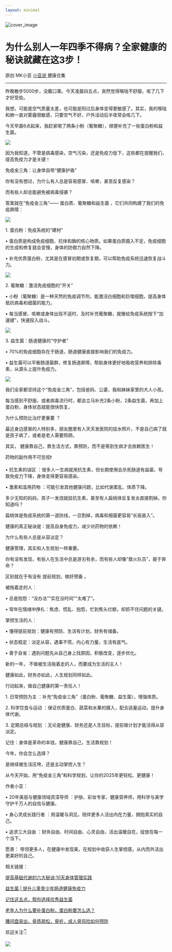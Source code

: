 ```yaml
---
layout: minimal
---
```

![cover_image](https://mmbiz.qpic.cn/mmbiz_jpg/A8SKDch4cJFChU2ibV09j4C3myCQgDROeAl80d5wSJd84XMG7dMnFFxJibXbObhEqQUar6ibs1aYknVkkUicsI9VTA/0?wx_fmt=jpeg)

#  为什么别人一年四季不得病？全家健康的秘诀就藏在这3步！

原创  MK小亚  [ 小亚说 ](https://mp.weixin.qq.com/mp/appmsgalbum?__biz=MzUxNDAwNTk0MQ==&action=getalbum&album_id=1708249854717526017#wechat_redirect) 健康合集

__ _ _ _ _

  

昨晚散步5000步，没戴口罩。今天凌晨四五点，突然觉得喉咙不舒服，咳了几下才好受些。

我想，可能是空气质量太差，也可能是阳过后身体变得更敏感了。其实，我的喉咙和肺一直对雾霾很敏感，只要空气不好，户外活动后半夜常会咳几下。

  

今天早晨6点起来，我赶紧喝了两条小粉（葡聚糖），顺便补充了一些蛋白粉和益生菌。

![](https://mmbiz.qpic.cn/mmbiz_jpg/A8SKDch4cJFChU2ibV09j4C3myCQgDROesRiao7EaqAUiajVjfBicYAicJrDLNwlicjNTI6tNERuU3W7OBqYYd7iaQhuA/640?wx_fmt=jpeg)

  

因为我知道，不管是病毒感染，空气污染，还是免疫力低下，这些都在提醒我们，  提高免疫力才是关键！

  

免疫金三角：让身体自带“健康护盾”

  

你有没有想过，为什么有人总是容易感冒、咳嗽，甚至反复感染？

而有些人却总能避免被病毒侵袭？

  

答案就在“免疫金三角”——  蛋白质、葡聚糖和益生菌  ，它们共同构建了我们的免疫屏障：

![](https://mmbiz.qpic.cn/mmbiz_jpg/A8SKDch4cJFChU2ibV09j4C3myCQgDROe02ot07xU6mUGg0PYvXWjuMias6JflXnsic9ibpAB7RJRvB0gsVbib4d2zg/640?wx_fmt=jpeg)

  

  

1\.  蛋白粉：免疫系统的“建材”

  

•  蛋白质是构成免疫细胞、抗体和酶的核心物质。如果蛋白质摄入不足，免疫细胞的生成和修复就会变慢，身体的防御力自然下降。

•  补充优质蛋白粉，尤其是在感冒初期或恢复期，可以帮助免疫系统迅速恢复战斗力。

![](https://mmbiz.qpic.cn/mmbiz_jpg/A8SKDch4cJFChU2ibV09j4C3myCQgDROeicGkdB8no1Tms1U3F01hA3l71nmibrjpq7Pyib1HZFcHtk997ic5EicibO1g/640?wx_fmt=jpeg)

  

  

  

2\.  葡聚糖：激活免疫细胞的“开关”

  

•  小粉（葡聚糖）是一种天然的免疫调节剂，能激活白细胞和巨噬细胞，提高身体抵抗病毒和细菌的能力。

•  每当感冒、咳嗽或身体出现不适时，及时补充葡聚糖，就像给免疫系统按下“加速键”，快速投入战斗。

![](https://mmbiz.qpic.cn/mmbiz_jpg/A8SKDch4cJFChU2ibV09j4C3myCQgDROeqGN5CoHppeIb5icRrJvpmQl9CaicGwytoGup4kvkBBjJOKGdU7TJmqog/640?wx_fmt=jpeg)  

  

3\.  益生菌：肠道健康的“守护者”

  

•  70%的免疫细胞存在于肠道，肠道健康直接影响我们的免疫力。

•  益生菌可以平衡肠道菌群，修复肠道屏障，帮助身体更好地吸收营养和排除毒素，从源头上提升免疫力。

![](https://mmbiz.qpic.cn/mmbiz_jpg/A8SKDch4cJFChU2ibV09j4C3myCQgDROeWmEGyBK8kbwJWQohM3cQtd6oI64gTFpu6SMLJ2nwYVpH7NRf0TYj4Q/640?wx_fmt=jpeg)  

  

我们全家都坚持这个“免疫金三角”，包括爸妈、公婆、我和妹妹家里的大人小孩。

  

每当感到不舒服，或者病毒流行时，都会立马补充2条小粉，2条益生菌，再加上蛋白粉，身体状态就能很快恢复。

  

为什么预防比治疗更重要  ？

  

最近身边感冒的人特别多，朋友圈里有人天天发医院的挂水照片，不是自己病了就是孩子病了，或者是老人需要照顾。

  

其实，  健康靠自己，靠生活方式，靠预防，而不是等到生病才去依赖医生！

  

药物的副作用不可忽视❗️

  

•  抗生素的误区  ：很多人一生病就用抗生素，但长期使用会杀死肠道有益菌，导致免疫力下降，身体变得更容易感染。

  

•  激素和滥用药物  ：可能引发其他健康问题，比如代谢紊乱、体质下降。

  

多少无知的妈妈，孩子一发烧就挂抗生素，甚至有人扁桃体反复发炎直接割掉。你知道吗？

扁桃体是免疫系统的第一道防线，一旦割掉，病毒和细菌更容易“长驱直入”。

  

健康的真正秘诀是：提高自身免疫力，减少对药物的依赖！

  

为什么有些人总是从容淡定？

  

健康管理，其实和人生规划一样重要。

你有没有发现，有些人在生活中总是游刃有余，而有些人却像“救火队员”，疲于奔命？

区别就在于有没有  提前规划，做好预备  。

  

被拖着走的人：

•  总是抱怨：“没办法”“实在没时间”“太难了”。

•  常年在情绪中挣扎：焦虑、慌乱、抱怨，忙到焦头烂额，却抓不住问题的关键。

  

掌控生活的人：

•  懂得提前规划：健康有预防、生活有计划，财务有储备。

•  状态稳定：淡定从容，遇事不慌，内心有力量，生活有底气。

•  善于自省：遇到问题先从自己身上找原因，积极改变，逐步优化。

  

新的一年，  不做被生活拖着走的人，而要成为生活的主人！

健康如此，财务亦如此，人生规划同样如此。

  

行动起来，做自己健康的第一责任人！

  

1\.  日常预防为主  ：补充“免疫金三角”（蛋白粉、葡聚糖、益生菌），增强体质。

  

2\.  科学饮食与运动  ：保证优质蛋白、蔬菜和水果的摄入，配合适量运动，提升身体代谢。

  

3\.  定期总结与规划  ：无论是健康、财务还是人生目标，提前做计划才能活得从容淡定。

  

记住：身体是革命的本钱，健康靠自己，生活靠规划！

  

今年，你会怎么选择？

是继续被生活压垮，还是主动掌控人生？

  

从今天开始，用“免疫金三角”和科学规划，让你的2025年更轻松、更健康！

  

  

作者小亚：

•  20年美丽与健康领域资深导师  ：护肤、彩妆专家，健康营养师，用科学与美学守护千万人的自信与健康。

  

•  身心灵成长践行者  ：用温暖与洞见，陪伴更多人活出内在力量，拥抱真实的自己。  

  

•  追求三大自由  ：财务自由、时间自由、心灵自由，活出温暖自在，绽放在每一个当下。  

  

愿景：  带领更多人，在健康中发现美，在规划中收获人生掌控感，从内而外活出更美好的自己。  

  
相关链接：

[ 提高基础代谢的六大秘诀:10天身体管理实践
](https://mp.weixin.qq.com/s?__biz=MzUxNDAwNTk0MQ==&mid=2247485939&idx=1&sn=3845b65198b6402fb0dc580a8e27d882&scene=21#wechat_redirect)

[ 益生菌 | 提升儿童青少年肠道健康免疫力
](https://mp.weixin.qq.com/s?__biz=MzUxNDAwNTk0MQ==&mid=2247485406&idx=2&sn=024c0d812a6d409b15bb72b739929f88&scene=21#wechat_redirect)

  

[ 记住这五点，帮你选择优秀益生菌
](https://mp.weixin.qq.com/s?__biz=MzUxNDAwNTk0MQ==&mid=2247485233&idx=1&sn=efe9ec91e7182377b80e92ccfcbbcbfe&scene=21#wechat_redirect)  

  

[ 老年人为什么要补蛋白粉，蛋白粉要怎么选？
](https://mp.weixin.qq.com/s?__biz=MzUxNDAwNTk0MQ==&mid=2247484820&idx=1&sn=b8f4a58f9ea612039d0fc2952ea9fb3e&scene=21#wechat_redirect)  

  

[ 腰间盘突出，骨质疏松，骨折，成人骨风险如何预防
](https://mp.weixin.qq.com/s?__biz=MzUxNDAwNTk0MQ==&mid=2247484926&idx=1&sn=21d233c54b8ec1810cd5083fc3b16b2d&scene=21#wechat_redirect)  

  

欢迎关注👇

  

  
![](https://mmbiz.qpic.cn/mmbiz_jpg/A8SKDch4cJFChU2ibV09j4C3myCQgDROefMMfb2ZltMFBNianSF8lpYaTVSK2wW5U0jXUMNSHTM7WK1RCXUXXZ2g/640?wx_fmt=jpeg)

